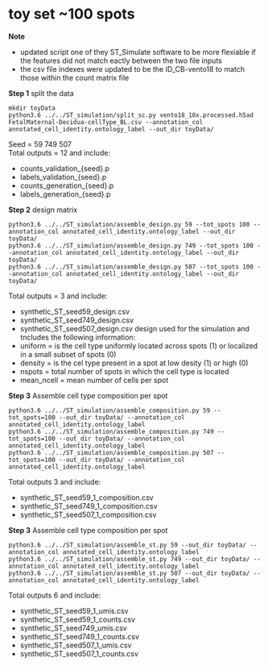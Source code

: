 # toy set ~100 spots 
**Note**  
- updated script one of they ST_Simulate software to be more flexiable if the features did not match eactly between the two file inputs 
- the csv file indexes were updated to be the ID_CB-vento18 to match those within the count matrix file

**Step 1** split the data  
```
mkdir toyData
python3.6 ../../ST_simulation/split_sc.py vento18_10x.processed.h5ad FetalMaternal-Decidua-cellType_BL.csv --annotation_col annotated_cell_identity.ontology_label --out_dir toyData/
```
Seed = 59 749 507  
Total outputs = 12 and include:
- counts_validation_{seed}.p
- labels_validation_{seed}.p
- counts_generation_{seed}.p
- labels_generation_{seed}.p

**Step 2** design matrix  
```
python3.6 ../../ST_simulation/assemble_design.py 59 --tot_spots 100 --annotation_col annotated_cell_identity.ontology_label --out_dir toyData/
python3.6 ../../ST_simulation/assemble_design.py 749 --tot_spots 100 --annotation_col annotated_cell_identity.ontology_label --out_dir toyData/
python3.6 ../../ST_simulation/assemble_design.py 507 --tot_spots 100 --annotation_col annotated_cell_identity.ontology_label --out_dir toyData/
```

Total outputs = 3 and include:
- synthetic_ST_seed59_design.csv
- synthetic_ST_seed749_design.csv
- synthetic_ST_seed507_design.csv
design used for the simulation and tncludes the following information: 
- uniform = is the cell type uniformly located across spots (1) or localized in a small subset of spots (0) 
- density = is the cel type present in a spot at low desity (1) or high (0)
- nspots = total number of spots in which the cell type is located 
- mean_ncell = mean number of cells per spot

**Step 3** Assemble cell type composition per spot   
```
python3.6 ../../ST_simulation/assemble_composition.py 59 --tot_spots=100 --out_dir toyData/ --annotation_col annotated_cell_identity.ontology_label
python3.6 ../../ST_simulation/assemble_composition.py 749 --tot_spots=100 --out_dir toyData/ --annotation_col annotated_cell_identity.ontology_label
python3.6 ../../ST_simulation/assemble_composition.py 507 --tot_spots=100 --out_dir toyData/ --annotation_col annotated_cell_identity.ontology_label
```

Total outputs 3 and include:  
- synthetic_ST_seed59_1_composition.csv
- synthetic_ST_seed749_1_composition.csv
- synthetic_ST_seed507_1_composition.csv

**Step 3** Assemble cell type composition per spot   
```
python3.6 ../../ST_simulation/assemble_st.py 59 --out_dir toyData/ --annotation_col annotated_cell_identity.ontology_label
python3.6 ../../ST_simulation/assemble_st.py 749 --out_dir toyData/ --annotation_col annotated_cell_identity.ontology_label
python3.6 ../../ST_simulation/assemble_st.py 507 --out_dir toyData/ --annotation_col annotated_cell_identity.ontology_label
```

Total outputs 6 and include: 
-  synthetic_ST_seed59_1_umis.csv
-  synthetic_ST_seed59_1_counts.csv
-  synthetic_ST_seed749_umis.csv
-  synthetic_ST_seed749_1_counts.csv
-  synthetic_ST_seed507_1_umis.csv
-  synthetic_ST_seed507_1_counts.csv


